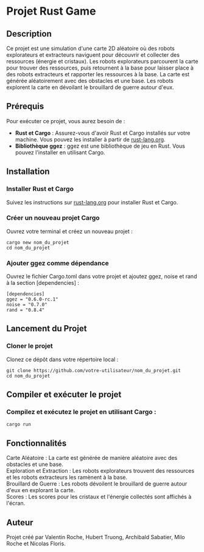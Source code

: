 # Projet Rust Game

## Description

Ce projet est une simulation d'une carte 2D aléatoire où des robots explorateurs et extracteurs naviguent pour découvrir et collecter des ressources (énergie et cristaux). Les robots explorateurs parcourent la carte pour trouver des ressources, puis retournent à la base pour laisser place à des robots extracteurs et rapporter les ressources à la base. La carte est générée aléatoirement avec des obstacles et une base. Les robots explorent la carte en dévoilant le brouillard de guerre autour d'eux.

## Prérequis

Pour exécuter ce projet, vous aurez besoin de :

- **Rust et Cargo** : Assurez-vous d'avoir Rust et Cargo installés sur votre machine. Vous pouvez les installer à partir de [rust-lang.org](https://www.rust-lang.org/).
- **Bibliothèque ggez** : ggez est une bibliothèque de jeu en Rust. Vous pouvez l'installer en utilisant Cargo.

## Installation

### Installer Rust et Cargo

Suivez les instructions sur [rust-lang.org](https://www.rust-lang.org/) pour installer Rust et Cargo.

### Créer un nouveau projet Cargo

Ouvrez votre terminal et créez un nouveau projet :

```
cargo new nom_du_projet
cd nom_du_projet
```
### Ajouter ggez comme dépendance
Ouvrez le fichier Cargo.toml dans votre projet et ajoutez ggez, noise et rand à la section [dependencies] :

```
[dependencies]
ggez = "0.6.0-rc.1"
noise = "0.7.0"
rand = "0.8.4"
```
## Lancement du Projet
### Cloner le projet
Clonez ce dépôt dans votre répertoire local :

```
git clone https://github.com/votre-utilisateur/nom_du_projet.git
cd nom_du_projet
```
## Compiler et exécuter le projet
### Compilez et exécutez le projet en utilisant Cargo :

```
cargo run
```
## Fonctionnalités
Carte Aléatoire : La carte est générée de manière aléatoire avec des obstacles et une base.\
Exploration et Extraction : Les robots explorateurs trouvent des ressources et les robots extracteurs les ramènent à la base.\
Brouillard de Guerre : Les robots dévoilent le brouillard de guerre autour d'eux en explorant la carte.\
Scores : Les scores pour les cristaux et l'énergie collectés sont affichés à l'écran.
## Auteur
Projet créé par Valentin Roche, Hubert Truong, Archibald Sabatier, Milo Roche et Nicolas Floris.
